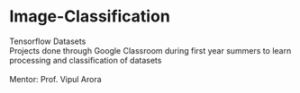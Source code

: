 # Image-Classification
Tensorflow Datasets
<br>
Projects done through Google Classroom during first year summers to learn processing and classification of datasets
</br>
<br>
Mentor: Prof. Vipul Arora
</br>
